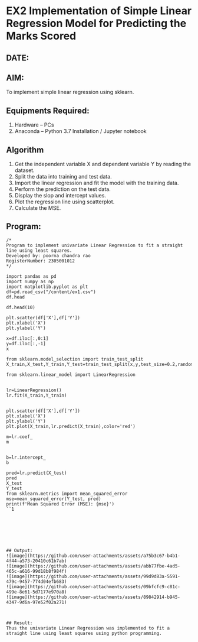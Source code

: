 # EX2 Implementation of Simple Linear Regression Model for Predicting the Marks Scored
## DATE:
## AIM:
To implement simple linear regression using sklearn.

## Equipments Required:
1. Hardware – PCs
2. Anaconda – Python 3.7 Installation / Jupyter notebook

## Algorithm
1. Get the independent variable X and dependent variable Y by reading the dataset.
2. Split the data into training and test data.
3. Import the linear regression and fit the model with the training data.
4. Perform the prediction on the test data.
5. Display the slop and intercept values.
6. Plot the regression line using scatterplot.
7. Calculate the MSE.

## Program:
```
/*
Program to implement univariate Linear Regression to fit a straight line using least squares.
Developed by: poorna chandra rao
RegisterNumber: 2305001012 
*/
```
```
import pandas as pd
import numpy as np
import matplotlib.pyplot as plt
df=pd.read_csv("/content/ex1.csv")
df.head

df.head(10)

plt.scatter(df['X'],df['Y'])
plt.xlabel('X')
plt.ylabel('Y')

x=df.iloc[:,0:1]
y=df.iloc[:,-1]
x

from sklearn.model_selection import train_test_split
X_train,X_test,Y_train,Y_test=train_test_split(x,y,test_size=0.2,random_state=0)

from sklearn.linear_model import LinearRegression


lr=LinearRegression()
lr.fit(X_train,Y_train)


plt.scatter(df['X'],df['Y'])
plt.xlabel('X')
plt.ylabel('Y')
plt.plot(X_train,lr.predict(X_train),color='red')

m=lr.coef_
m


b=lr.intercept_
b

pred=lr.predict(X_test)
pred
X_test
Y_test
from sklearn.metrics import mean_squared_error
mse=mean_squared_error(Y_test, pred)
print(f'Mean Squared Error (MSE): {mse}')
``1







## Output:
![image](https://github.com/user-attachments/assets/a75b3c67-b4b1-4f44-a573-20410c61b7ab)
![image](https://github.com/user-attachments/assets/abb77fbe-4ad5-465c-a616-99d18b8f984f)
![image](https://github.com/user-attachments/assets/99d9d83a-5591-479c-9457-774d04efb683)
![image](https://github.com/user-attachments/assets/09bfcfc9-c81c-499e-8e61-5d7177e970a8)
![image](https://github.com/user-attachments/assets/89842914-b945-4347-9d6a-97e52f02a271)



## Result:
Thus the univariate Linear Regression was implemented to fit a straight line using least squares using python programming.
